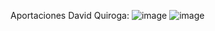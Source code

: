Aportaciones David Quiroga: 
![image](https://github.com/Bsteven593/ProyectoNestJs/assets/97131802/2d40b3a7-af7f-4a4c-b52f-55bf93ba4025)
![image](https://github.com/Bsteven593/ProyectoNestJs/assets/97131802/4747600a-2baf-4cdf-8b85-0ef9a33a6398)

